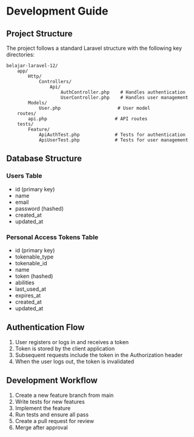# Development Guide

## Project Structure

The project follows a standard Laravel structure with the following key directories:

```
belajar-laravel-12/
    app/
        Http/
            Controllers/
                Api/
                    AuthController.php    # Handles authentication
                    UserController.php    # Handles user management
        Models/
            User.php                     # User model
    routes/
        api.php                         # API routes
    tests/
        Feature/
            ApiAuthTest.php             # Tests for authentication
            ApiUserTest.php             # Tests for user management
```

## Database Structure

### Users Table
- id (primary key)
- name
- email
- password (hashed)
- created_at
- updated_at

### Personal Access Tokens Table
- id (primary key)
- tokenable_type
- tokenable_id
- name
- token (hashed)
- abilities
- last_used_at
- expires_at
- created_at
- updated_at

## Authentication Flow

1. User registers or logs in and receives a token
2. Token is stored by the client application
3. Subsequent requests include the token in the Authorization header
4. When the user logs out, the token is invalidated

## Development Workflow

1. Create a new feature branch from main
2. Write tests for new features
3. Implement the feature
4. Run tests and ensure all pass
5. Create a pull request for review
6. Merge after approval
